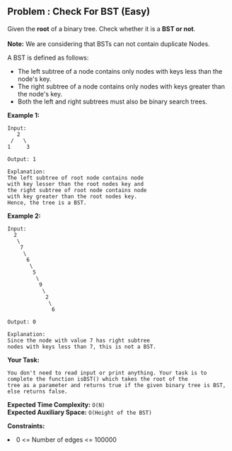 ## Problem : Check For BST (Easy) 

Given the **root** of a binary tree. Check whether it is a **BST or not**.<br><br>
**Note:** We are considering that BSTs can not contain duplicate Nodes.<br>

A BST is defined as follows:
<ul>
<li>The left subtree of a node contains only nodes with keys less than the node's key.</li>
<li>The right subtree of a node contains only nodes with keys greater than the node's key.</li>
<li>Both the left and right subtrees must also be binary search trees.</li>
</ul>

**Example 1:**
```
Input:
   2
 /   \
1     3

Output: 1 

Explanation: 
The left subtree of root node contains node
with key lesser than the root nodes key and 
the right subtree of root node contains node 
with key greater than the root nodes key.
Hence, the tree is a BST.
```

**Example 2:**
```
Input:
  2
   \
    7
     \
      6
       \
        5
         \
          9
           \
            2
             \
              6

Output: 0 

Explanation: 
Since the node with value 7 has right subtree 
nodes with keys less than 7, this is not a BST.
```

**Your Task:**
```
You don't need to read input or print anything. Your task is to complete the function isBST() which takes the root of the
tree as a parameter and returns true if the given binary tree is BST, else returns false. 
```

**Expected Time Complexity:** ```O(N)```<br>
**Expected Auxiliary Space:** ```O(Height of the BST)```

**Constraints:**
<li>0 <= Number of edges <= 100000</li>